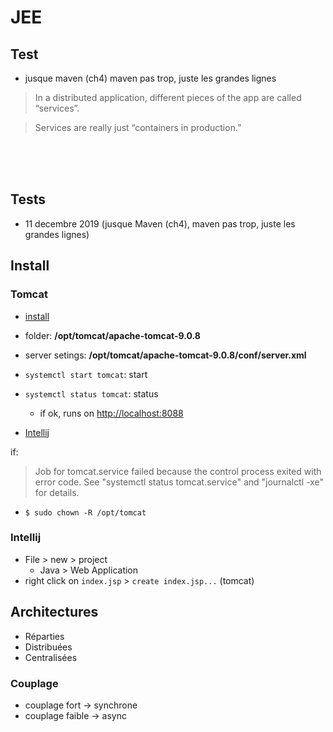 # JEE

## Test
* jusque maven (ch4) maven pas trop, juste les grandes lignes

>In a distributed application, different pieces of the app are called “services”.

>Services are really just “containers in production.”

<br>
<br>
<br>

## Tests
* 11 decembre 2019 (jusque Maven (ch4), maven pas trop, juste les grandes lignes)




<Media
    src="https://i.imgur.com/ufQbQhF.png"
    caption="https://fr.wikipedia.org/wiki/Architecture_orient%C3%A9e_%C3%A9v%C3%A9nements"
/>



<Posts/>

## Install

### Tomcat
* [install](https://www.liquidweb.com/kb/how-to-install-apache-tomcat-9-on-ubuntu-18-04/)
* folder: **/opt/tomcat/apache-tomcat-9.0.8**
* server setings: **/opt/tomcat/apache-tomcat-9.0.8/conf/server.xml**
* `systemctl start tomcat`: start
* `systemctl status tomcat`: status
  * if ok, runs on [http://localhost:8088](http://localhost:8088)

* [Intellij](https://www.jetbrains.com/help/idea/deploying-a-web-app-into-an-app-server-container.html)

<Container type="info">

if:
>Job for tomcat.service failed because the control process exited with error code. See "systemctl status tomcat.service" and "journalctl -xe" for details.

* `$ sudo chown -R /opt/tomcat`


</Container>

### Intellij

* File > new > project
  * Java > Web Application
* right click on `index.jsp` > `create index.jsp...` (tomcat)


## Architectures

* Réparties
* Distribuées
* Centralisées

### Couplage

* couplage fort -> synchrone
* couplage faible -> async

